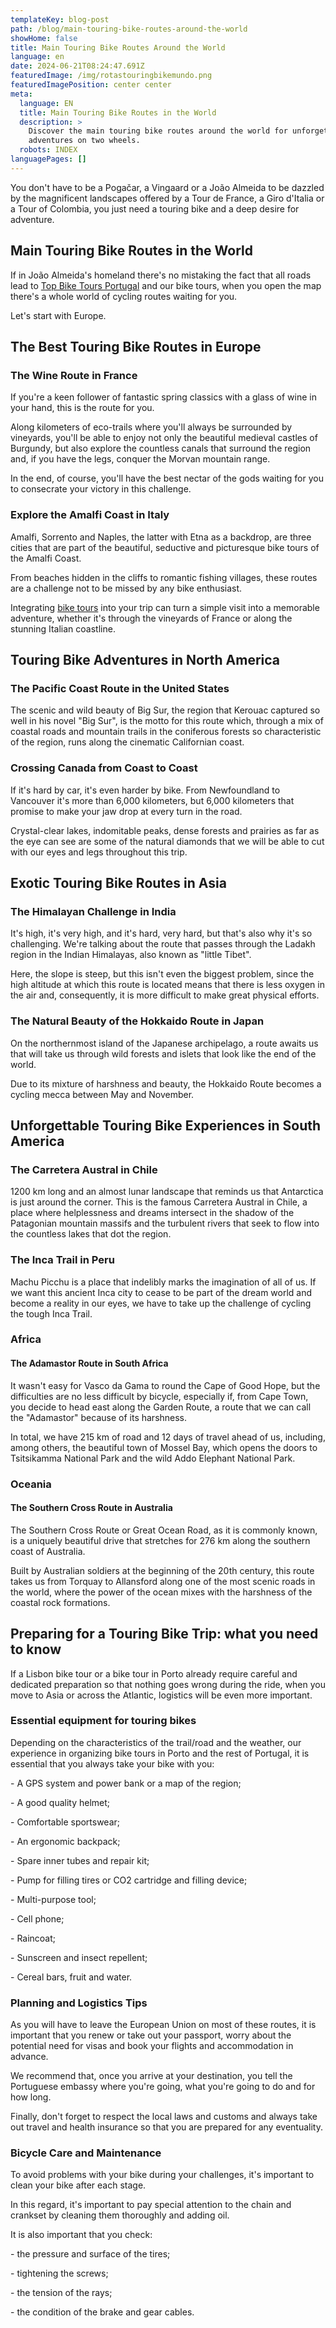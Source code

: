 ```yaml
---
templateKey: blog-post
path: /blog/main-touring-bike-routes-around-the-world
showHome: false
title: Main Touring Bike Routes Around the World
language: en
date: 2024-06-21T08:24:47.691Z
featuredImage: /img/rotastouringbikemundo.png
featuredImagePosition: center center
meta:
  language: EN
  title: Main Touring Bike Routes in the World
  description: >
    Discover the main touring bike routes around the world for unforgettable
    adventures on two wheels.
  robots: INDEX
languagePages: []
---
```

You don't have to be a Pogačar, a Vingaard or a João Almeida to be dazzled by the magnificent landscapes offered by a Tour de France, a Giro d'Italia or a Tour of Colombia, you just need a touring bike and a deep desire for adventure.

## Main Touring Bike Routes in the World

If in João Almeida's homeland there's no mistaking the fact that all roads lead to [Top Bike Tours Portugal](https://www.topbiketoursportugal.com/) and our bike tours, when you open the map there's a whole world of cycling routes waiting for you.

Let's start with Europe.

## The Best Touring Bike Routes in Europe

### The Wine Route in France

If you're a keen follower of fantastic spring classics with a glass of wine in your hand, this is the route for you.

Along kilometers of eco-trails where you'll always be surrounded by vineyards, you'll be able to enjoy not only the beautiful medieval castles of Burgundy, but also explore the countless canals that surround the region and, if you have the legs, conquer the Morvan mountain range.

In the end, of course, you'll have the best nectar of the gods waiting for you to consecrate your victory in this challenge.

### Explore the Amalfi Coast in Italy

Amalfi, Sorrento and Naples, the latter with Etna as a backdrop, are three cities that are part of the beautiful, seductive and picturesque bike tours of the Amalfi Coast.

From beaches hidden in the cliffs to romantic fishing villages, these routes are a challenge not to be missed by any bike enthusiast.

Integrating [bike tours](https://topbiketoursportugal.com/bike-tours-in-portugal/) into your trip can turn a simple visit into a memorable adventure, whether it's through the vineyards of France or along the stunning Italian coastline.

## Touring Bike Adventures in North America

### The Pacific Coast Route in the United States

The scenic and wild beauty of Big Sur, the region that Kerouac captured so well in his novel "Big Sur", is the motto for this route which, through a mix of coastal roads and mountain trails in the coniferous forests so characteristic of the region, runs along the cinematic Californian coast.

### Crossing Canada from Coast to Coast

If it's hard by car, it's even harder by bike. From Newfoundland to Vancouver it's more than 6,000 kilometers, but 6,000 kilometers that promise to make your jaw drop at every turn in the road.

Crystal-clear lakes, indomitable peaks, dense forests and prairies as far as the eye can see are some of the natural diamonds that we will be able to cut with our eyes and legs throughout this trip.

## Exotic Touring Bike Routes in Asia

### The Himalayan Challenge in India

It's high, it's very high, and it's hard, very hard, but that's also why it's so challenging. We're talking about the route that passes through the Ladakh region in the Indian Himalayas, also known as "little Tibet".

Here, the slope is steep, but this isn't even the biggest problem, since the high altitude at which this route is located means that there is less oxygen in the air and, consequently, it is more difficult to make great physical efforts.

### The Natural Beauty of the Hokkaido Route in Japan

On the northernmost island of the Japanese archipelago, a route awaits us that will take us through wild forests and islets that look like the end of the world.

Due to its mixture of harshness and beauty, the Hokkaido Route becomes a cycling mecca between May and November.

## Unforgettable Touring Bike Experiences in South America

### The Carretera Austral in Chile

1200 km long and an almost lunar landscape that reminds us that Antarctica is just around the corner. This is the famous Carretera Austral in Chile, a place where helplessness and dreams intersect in the shadow of the Patagonian mountain massifs and the turbulent rivers that seek to flow into the countless lakes that dot the region.  

### The Inca Trail in Peru

Machu Picchu is a place that indelibly marks the imagination of all of us. If we want this ancient Inca city to cease to be part of the dream world and become a reality in our eyes, we have to take up the challenge of cycling the tough Inca Trail.

### Africa

#### The Adamastor Route in South Africa

It wasn't easy for Vasco da Gama to round the Cape of Good Hope, but the difficulties are no less difficult by bicycle, especially if, from Cape Town, you decide to head east along the Garden Route, a route that we can call the "Adamastor" because of its harshness.

In total, we have 215 km of road and 12 days of travel ahead of us, including, among others, the beautiful town of Mossel Bay, which opens the doors to Tsitsikamma National Park and the wild Addo Elephant National Park.

### Oceania

#### The Southern Cross Route in Australia

The Southern Cross Route or Great Ocean Road, as it is commonly known, is a uniquely beautiful drive that stretches for 276 km along the southern coast of Australia.

Built by Australian soldiers at the beginning of the 20th century, this route takes us from Torquay to Allansford along one of the most scenic roads in the world, where the power of the ocean mixes with the harshness of the coastal rock formations.

## Preparing for a Touring Bike Trip: what you need to know

If a Lisbon bike tour or a bike tour in Porto already require careful and dedicated preparation so that nothing goes wrong during the ride, when you move to Asia or across the Atlantic, logistics will be even more important.

### Essential equipment for touring bikes

Depending on the characteristics of the trail/road and the weather, our experience in organizing bike tours in Porto and the rest of Portugal, it is essential that you always take your bike with you:

\- A GPS system and power bank or a map of the region;

\- A good quality helmet;

\- Comfortable sportswear;

\- An ergonomic backpack;

\- Spare inner tubes and repair kit;

\- Pump for filling tires or CO2 cartridge and filling device;

\- Multi-purpose tool;

\- Cell phone;

\- Raincoat;

\- Sunscreen and insect repellent;

\- Cereal bars, fruit and water.

### Planning and Logistics Tips

As you will have to leave the European Union on most of these routes, it is important that you renew or take out your passport, worry about the potential need for visas and book your flights and accommodation in advance.

We recommend that, once you arrive at your destination, you tell the Portuguese embassy where you're going, what you're going to do and for how long.

Finally, don't forget to respect the local laws and customs and always take out travel and health insurance so that you are prepared for any eventuality.

### Bicycle Care and Maintenance

To avoid problems with your bike during your challenges, it's important to clean your bike after each stage.

In this regard, it's important to pay special attention to the chain and crankset by cleaning them thoroughly and adding oil.

It is also important that you check:

\- the pressure and surface of the tires;

\- tightening the screws;

\- the tension of the rays;

\- the condition of the brake and gear cables.